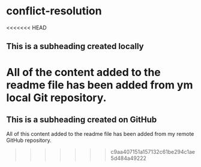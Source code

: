 # conflict-resolution

<<<<<<< HEAD
## This is a subheading created locally

All of the content added to the readme file has been added from ym local Git repository.
=======
## This is a subheading created on GitHub

All of this content added to the readme file has been added from my remote GitHub repository.
>>>>>>> c9aa407151a157132c61be294c1ae5d484a49222
